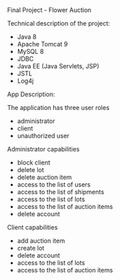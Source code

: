 Final Project -
Flower Auction

Technical description of the project:

- Java 8
- Apache Tomcat 9 
- MySQL 8
- JDBC 
- Java EE (Java Servlets, JSP)
- JSTL 
- Log4j 


App Description:

The application has three user roles

- administrator
- client
- unauthorized user

 Administrator capabilities

 - block client
 - delete lot
 - delete auction item
 - access to the list of users
 - access to the list of shipments
 - access to the list of lots
 - access to the list of auction items
 - delete account

 Client capabilities

- add auction item
- create lot
- delete account
- access to the list of lots
- access to the list of auction items


